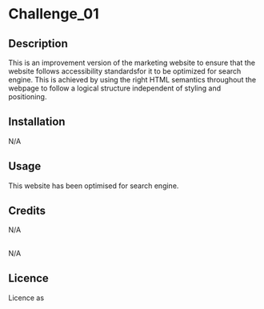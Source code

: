 # Challenge_01

## Description
This is an improvement version of the marketing website to ensure that the website follows accessibility standardsfor it to be optimized for search engine. This is achieved by using the right HTML semantics throughout the webpage to follow a logical structure independent of styling and positioning.

## Installation
N/A

## Usage
This website has been optimised for search engine.

## Credits
N/A

## 
N/A

## Licence
Licence as 